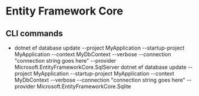 # Entity Framework Core

## CLI commands
- dotnet ef database update --project MyApplication --startup-project MyApplication --context MyDbContext --verbose --connection "connection string goes here" --provider Microsoft.EntityFrameworkCore.SqlServer
dotnet ef database update --project MyApplication --startup-project MyApplication --context MyDbContext --verbose --connection "connection string goes here" --provider Microsoft.EntityFrameworkCore.Sqlite





